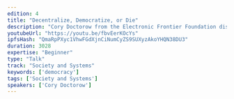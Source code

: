 ```yaml
---
edition: 4
title: "Decentralize, Democratize, or Die"
description: "Cory Doctorow from the Electronic Frontier Foundation discusses the \"crypto wars\" & where we go from here."
youtubeUrl: "https://youtu.be/fbvEerKOcYs"
ipfsHash: "QmaRpPXyc1VhwFGdXjnCiNumCyZS9SUXyzAkoYHQN38DU3"
duration: 3028
expertise: "Beginner"
type: "Talk"
track: "Society and Systems"
keywords: ['democracy']
tags: ['Society and Systems']
speakers: ['Cory Doctorow']
---
```

